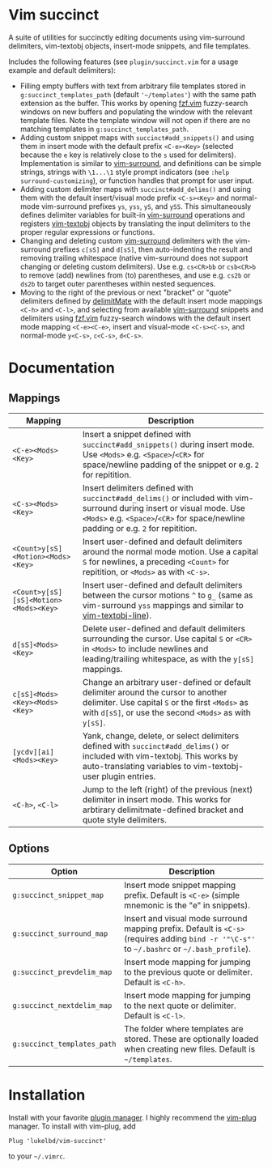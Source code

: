 Vim succinct
============

A suite of utilities for succinctly editing documents using vim-surround delimiters,
vim-textobj objects, insert-mode snippets, and file templates.

Includes the following features (see `plugin/succinct.vim` for a usage example and
default delimiters):

* Filling empty buffers with text from arbitrary file templates stored in
  `g:succinct_templates_path` (default `'~/templates'`) with the same path extension
  as the buffer. This works by opening [fzf.vim](https://github.com/junegunn/fzf.vim) fuzzy-search windows on new buffers and
  populating the window with the relevant template files. Note the template window will
  not open if there are no matching templates in `g:succinct_templates_path`.
* Adding custom snippet maps with `succinct#add_snippets()` and using them in insert
  mode with the default prefix `<C-e><Key>` (selected because the `e` key is relatively
  close to the `s` used for delimiters). Implementation is similar to [vim-surround](https://github.com/tpope/vim-surround),
  and definitions can be simple strings, strings with `\1...\1` style prompt indicators
  (see `:help surround-customizing`), or function handles that prompt for user input.
* Adding custom delimiter maps with `succinct#add_delims()` and using them with the
  default insert/visual mode prefix `<C-s><Key>` and normal-mode vim-surround prefixes
  `ys`, `yss`, `yS`, and `ySS`. This simultaneously defines delimiter variables for
  built-in [vim-surround](https://github.com/tpope/vim-surround) operations and registers [vim-textobj](https://github.com/kana/vim-textobj-user) objects by translating
  the input delimiters to the proper regular expressions or functions.
* Changing and deleting custom [vim-surround](https://github.com/tpope/vim-surround) delimiters with the vim-surround prefixes
  `c[sS]` and `d[sS]`, then auto-indenting the result and removing trailing whitespace
  (native vim-surround does not support changing or deleting custom delimiters). Use
  e.g. `cs<CR>bb` or `csb<CR>b` to remove (add) newlines from (to) parentheses, and use
  e.g. `cs2b` or `ds2b` to target outer parentheses within nested sequences.
* Moving to the right of the previous or next "bracket" or "quote" delimiters defined
  by [delimitMate](https://github.com/Raimondi/delimitMate) with the default insert mode mappings `<C-h>` and `<C-l>`, and
  selecting from available [vim-surround](https://github.com/tpope/vim-surround) snippets and delimiters using [fzf.vim](https://github.com/junegunn/fzf.vim)
  fuzzy-search windows with the default insert mode mapping `<C-e><C-e>`, insert and
  visual-mode `<C-s><C-s>`, and normal-mode `y<C-s>`, `c<C-s>`, `d<C-s>`.


Documentation
=============

Mappings
--------

| Mapping | Description |
| ---- | ---- |
| `<C-e><Mods><Key>` | Insert a snippet defined with `succinct#add_snippets()` during insert mode. Use `<Mods>` e.g. `<Space>`/`<CR>` for space/newline padding of the snippet or e.g. `2` for repitition. |
| `<C-s><Mods><Key>` | Insert delimiters defined with `succinct#add_delims()` or included with vim-surround during insert or visual mode. Use `<Mods>` e.g. `<Space>`/`<CR>` for space/newline padding or e.g. `2` for repitition. |
| `<Count>y[sS]<Motion><Mods><Key>` | Insert user-defined and default delimiters around the normal mode motion. Use a capital `S` for newlines, a preceding `<Count>` for repitition, or `<Mods>` as with `<C-s>`.
| `<Count>y[sS][sS]<Motion><Mods><Key>` | Insert user-defined and default delimiters between the cursor motions `^` to `g_` (same as vim-surround `yss` mappings and similar to [vim-textobj-line](https://github.com/kana/vim-textobj-line)). |
| `d[sS]<Mods><Key>` | Delete user-defined and default delimiters surrounding the cursor. Use capital `S` or `<CR>` in `<Mods>` to include newlines and leading/trailing whitespace, as with the `y[sS]` mappings. |
| `c[sS]<Mods><Key><Mods><Key>` | Change an arbitrary user-defined or default delimiter around the cursor to another delimiter. Use capital `S` or the first `<Mods>` as with `d[sS]`, or use the second `<Mods>` as with `y[sS]`. |
| `[ycdv][ai]<Mods><Key>` | Yank, change, delete, or select delimiters defined with `succinct#add_delims()` or included with vim-textobj. This works by auto-translating variables to vim-textobj-user plugin entries. |
| `<C-h>`, `<C-l>` | Jump to the left (right) of the previous (next) delimiter in insert mode. This works for arbtirary delimitmate-defined bracket and quote style delimiters. |

Options
-------

| Option | Description |
| ---- | ---- |
| `g:succinct_snippet_map` | Insert mode snippet mapping prefix. Default is `<C-e>` (simple mnemonic is the "e" in snippets). |
| `g:succinct_surround_map` | Insert and visual mode surround mapping prefix. Default is `<C-s>` (requires adding `bind -r '"\C-s"'` to `~/.bashrc` or `~/.bash_profile`). |
| `g:succinct_prevdelim_map` | Insert mode mapping for jumping to the previous quote or delimiter. Default is `<C-h>`. |
| `g:succinct_nextdelim_map` | Insert mode mapping for jumping to the next quote or delimiter. Default is `<C-l>`. |
| `g:succinct_templates_path` | The folder where templates are stored. These are optionally loaded when creating new files. Default is `~/templates`. |

Installation
============

Install with your favorite [plugin manager](https://vi.stackexchange.com/q/388/8084).
I highly recommend the [vim-plug](https://github.com/junegunn/vim-plug) manager.
To install with vim-plug, add
```
Plug 'lukelbd/vim-succinct'
```
to your `~/.vimrc`.
